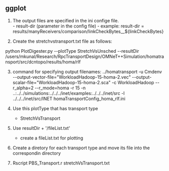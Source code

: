   ## ggplot 
  1. The output files are specified in the ini confige file.   
    - result-dir (parameter in the config file)
    - example: result-dir = results/manyReceivers/comparison/linkCheckBytes__${linkCheckBytes}

  2. Create the stretchvstransport.txt file as follows:
  
  python PlotDigester.py --plotType StretchVsUnsched --resultDir /users/mkunal/Research/RpcTransportDesign/OMNeT++Simulation/homatransport/src/dcntopo/results/homa/rlf
  
  3. command for specifying output filenames: 
    ../homatransport -u Cmdenv --output-vector-file="WorkloadHadoop-15-homa-2.vec" --output-scalar-file="WorkloadHadoop-15-homa-2.sca" -c WorkloadHadoop  --r_alpha=2 --r_mode=homa -r 15 -n ..:../../simulations:../../../inet/examples:../../../inet/src -l ../../../inet/src/INET homaTransportConfig_homa_rlf.ini 
  
  
  
  1. Use this plotType that has transport type 
     - StretchVsTransport
  2. Use resultDir + '/fileList.txt' 
     - create a fileList.txt for plotting  
  3. Create a diretory for each transport type and move its file into the correspondin directory 
        
  4.  Rscript PBS_Transport.r stretchVsTransport.txt
